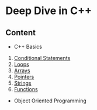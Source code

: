 
# Deep Dive in C++



## Content


- C++ Basics

1. [Conditional Statements](https://github.com/fthcknmz/Deep-Dive-in-Cpp/tree/main/Conditional%20Statements)
2. [Loops](https://github.com/fthcknmz/Deep-Dive-in-Cpp/tree/main/Loops)
3. [Arrays](https://github.com/fthcknmz/Deep-Dive-in-Cpp/tree/main/Arrays)
4. [Pointers](https://github.com/fthcknmz/Deep-Dive-in-Cpp/tree/main/Pointers)
5. [Strings](https://github.com/fthcknmz/Deep-Dive-in-Cpp/tree/main/Strings)
6. [Functions](https://github.com/fthcknmz/Deep-Dive-in-Cpp/tree/main/Functions)

- Object Oriented Programming 


